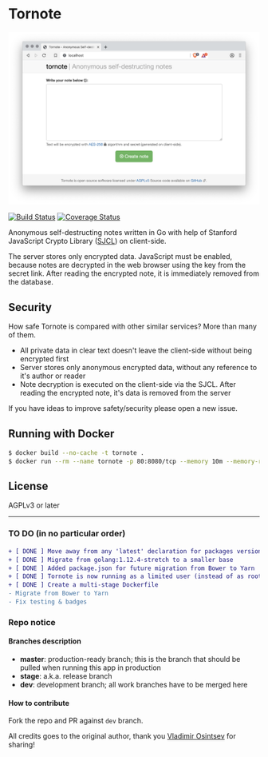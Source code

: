 # Tornote

![Screenshot](resources/screenshot.png)

[![Build Status](https://travis-ci.org/osminogin/tornote.svg?branch=master)](https://travis-ci.org/osminogin/tornote) [![Coverage Status](https://coveralls.io/repos/github/cig0/tornote/badge.svg?branch=master)](https://coveralls.io/github/cig0/tornote?branch=master)

Anonymous self-destructing notes written in Go with help of Stanford JavaScript Crypto Library ([SJCL](https://crypto.stanford.edu/sjcl/)) on client-side.

The server stores only encrypted data. JavaScript must be enabled, because notes are decrypted in the web browser using the key from the secret link. After reading the encrypted note, it is immediately removed from the database.

## Security

How safe Tornote is compared with other similar services? More than many of them.

+ All private data in clear text doesn't leave the client-side without being encrypted first
+ Server stores only anonymous encrypted data, without any reference to it's author or reader
+ Note decryption is executed on the client-side via the SJCL. After reading the encrypted note, it's data is removed from the server

If you have ideas to improve safety/security please open a new issue.

## Running with Docker

```bash
$ docker build --no-cache -t tornote .
$ docker run --rm --name tornote -p 80:8080/tcp --memory 10m --memory-reservation 8m --cpus 0.10 tornote
```

## License

AGPLv3 or later

----

### TO DO (in no particular order)

```diff
+ [ DONE ] Move away from any 'latest' declaration for packages versions
+ [ DONE ] Migrate from golang:1.12.4-stretch to a smaller base
+ [ DONE ] Added package.json for future migration from Bower to Yarn
+ [ DONE ] Tornote is now running as a limited user (instead of as root) for enhanced security
+ [ DONE ] Create a multi-stage Dockerfile
- Migrate from Bower to Yarn
- Fix testing & badges
```

### Repo notice

#### Branches description

+ **master**: production-ready branch; this is the branch that should be pulled when running this app in production
+ **stage**: a.k.a. release branch
+ **dev**: development branch; all work branches have to be merged here

#### How to contribute

Fork the repo and PR against `dev` branch.

All credits goes to the original author, thank you [Vladimir Osintsev](https://github.com/osminogin) for sharing!
